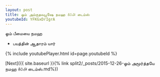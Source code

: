 ```yaml
---
layout: post
title: ஓம் அம்ருதவபூஷே நமஹ ௧௦௮ டைம்ஸ்
youtubeId: YFKGxDrIgrA
---
```

 
 
 ஓம் பீமையை நமஹ  
 
 -  பயத்தின் ஆதாரம் யார் 
 
  
 
  
 
 
 
 
 
 


{% include youtubePlayer.html id=page.youtubeId %}
 
[Next]({{ site.baseurl }}{% link  split2/_posts/2015-12-26-ஓம் அமூர்த்தயே நமஹ ௧௦௮ டைம்ஸ்.md%})
 
